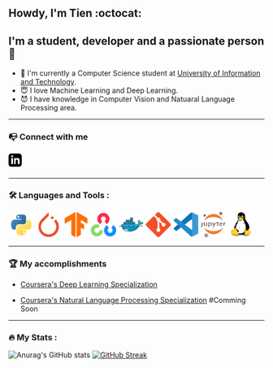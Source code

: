## **Howdy, I'm Tien** :octocat:

## I'm a student, developer and a passionate person :volcano:

- :raising_hand: I'm currently a Computer Science student at [University of Information and Technology](https://www.uit.edu.vn/).
- :innocent: I love Machine Learning and Deep Learning.
- :smiling_imp: I have knowledge in Computer Vision and Natuaral Language Processing area.

<hr>

### :mailbox_with_no_mail: Connect with me

<a href="https://www.linkedin.com/in/ti%E1%BA%BFn-%C4%91%E1%BA%B7ng-a2b364249/" target="_blank">
<img align='left' width="26px" alt="Contact by linkein" src="image/linkein.svg"></a>
<br><br><hr>

### :hammer_and_wrench: Languages and Tools :

<div>
    <img src="https://github.com/devicons/devicon/blob/master/icons/python/python-original.svg" title="Python" alt="Python" width=50 height=50/>
    <img src="https://github.com/devicons/devicon/blob/master/icons/pytorch/pytorch-original.svg" title="Pytorch" alt="Pytorch" width=50 height=50/>
    <img src="https://github.com/devicons/devicon/blob/master/icons/tensorflow/tensorflow-original.svg" title="Tensorflow" alt="Tensorflow" width=50 height=50/>
    <img src="https://github.com/devicons/devicon/blob/master/icons/opencv/opencv-original.svg" title="OpenCV" alt="OpenCV" width=50 height=50/>
    <img src="https://github.com/devicons/devicon/blob/master/icons/docker/docker-original.svg" title="Docker" alt="Docker" width=50 height=50/>
    <img src="https://github.com/devicons/devicon/blob/master/icons/git/git-original.svg" title="Git" alt="Git" width=50 height=50/>
    <img src="https://github.com/devicons/devicon/blob/master/icons/vscode/vscode-original.svg" title="VSCode" alt="VSCode" width=50 height=50/>
    <img src="https://github.com/devicons/devicon/blob/master/icons/jupyter/jupyter-original-wordmark.svg" title="Jupyter" alt="Jupyter" width=50 height=50/>
    <img src="https://github.com/devicons/devicon/blob/master/icons/linux/linux-original.svg" title="Linux" alt="Linux" width=50 height=50/>
</div>
<hr>

### :trophy: My accomplishments

- [Coursera's Deep Learning Specialization](https://coursera.org/share/b084d997325fbb29468b445789f82adf)

- [Coursera's Natural Language Processing Specialization]() #Comming Soon

<hr>

### :fire: My Stats :


![Anurag's GitHub stats](https://github-readme-stats.vercel.app/api?username=tien02&theme=gruvbox&show_icons=true)
[![GitHub Streak](http://github-readme-streak-stats.herokuapp.com?user=tien02&theme=dracula&hide_border=true)](https://git.io/streak-stats)

<!---
tien02/tien02 is a ✨ special ✨ repository because its `README.md` (this file) appears on your GitHub profile.
You can click the Preview link to take a look at your changes.
--->
